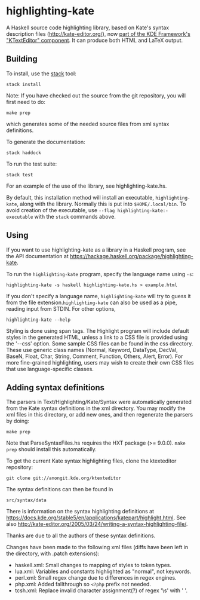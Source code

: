 highlighting-kate
=================

A Haskell source code highlighting library, based
on Kate's syntax description files (http://kate-editor.org/),
now [part of the KDE Framework's "KTextEditor" component](http://kate-editor.org/2013/11/11/kate-on-5-the-future-of-ktexteditor-and-kate-part/).
It can produce both HTML and LaTeX output.

Building
--------

To install, use the [stack] tool:

    stack install

[stack]:  http://docs.haskellstack.org/en/stable/README/

Note:  If you have checked out the source from the git repository,
you will first need to do:

    make prep

which generates some of the needed source files from xml syntax
definitions.

To generate the documentation:

    stack haddock

To run the test suite:

    stack test

For an example of the use of the library, see highlighting-kate.hs.

By default, this installation method will install an executable,
`highlighting-kate`, along with the library.  Normally this is
put into `$HOME/.local/bin`.  To avoid creation of the
executable, use `--flag highlighting-kate:-executable` with the
`stack` commands above.

Using
-----

If you want to use highlighting-kate as a library in a Haskell
program, see the API documentation at
<https://hackage.haskell.org/package/highlighting-kate>.

To run the `highlighting-kate` program, specify the language
name using `-s`:

    highlighting-kate -s haskell highlighting-kate.hs > example.html

If you don't specify a language name, `highlighting-kate` will try to guess it
from the file extension.`highlighting-kate` can also be used as a pipe,
reading input from STDIN.  For other options,

    highlighting-kate --help

Styling is done using span tags.  The Highlight program will include
default styles in the generated HTML, unless a link to a CSS file is
provided using the '--css' option. Some sample CSS files can be found
in the css directory. These use generic class names (Normal, Keyword,
DataType, DecVal, BaseN, Float, Char, String, Comment, Function, Others,
Alert, Error). For more fine-grained highlighting, users may wish to
create their own CSS files that use language-specific classes.

Adding syntax definitions
-------------------------

The parsers in Text/Highlighting/Kate/Syntax were automatically generated
from the Kate syntax definitions in the xml directory. You may modify
the xml files in this directory, or add new ones, and then regenerate
the parsers by doing:

    make prep

Note that ParseSyntaxFiles.hs requires the HXT package (>= 9.0.0).
`make prep` should install this automatically.

To get the current Kate syntax highlighting files, clone the ktexteditor
repository:

    git clone git://anongit.kde.org/ktexteditor

The syntax definitions can then be found in

    src/syntax/data

There is information on the syntax highlighting definitions at
<https://docs.kde.org/stable5/en/applications/katepart/highlight.html>.  See also
<http://kate-editor.org/2005/03/24/writing-a-syntax-highlighting-file/>.

Thanks are due to all the authors of these syntax definitions.

Changes have been made to the following xml files (diffs have
been left in the directory, with .patch extensions):

- haskell.xml: Small changes to mapping of styles to token types.
- lua.xml:  Variables and constants highlighted as "normal", not keywords.
- perl.xml:  Small regex change due to differences in regex engines.
- php.xml:  Added fallthrough so `<?php` prefix not needed.
- tcsh.xml: Replace invalid character assignment(?) of regex '\s' with ' '.

